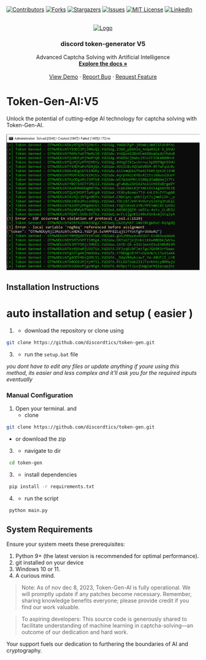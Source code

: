 
[![Contributors][contributors-shield]][contributors-url]
[![Forks][forks-shield]][forks-url]
[![Stargazers][stars-shield]][stars-url]
[![Issues][issues-shield]][issues-url]
[![MIT License][license-shield]][license-url]
[![LinkedIn][linkedin-shield]][linkedin-url]




<br />
<div align="center">
  <a href="https://github.com/discordtics/token-gen">
    <img src="images/logo.png" alt="Logo" width="80" height="80">
  </a>

  <h3 align="center">discord token-generator V5</h3>

  <p align="center">
     Advanced Captcha Solving with Artificial Intelligence
    <br />
    <a href="https://github.com/discordtics/token-gen"><strong>Explore the docs »</strong></a>
    <br />
    <br />
    <a href="https://github.com/discordtics/token-gen">View Demo</a>
    ·
    <a href="https://github.com/discordtics/token-gen">Report Bug</a>
    ·
    <a href="https://github.com/discordtics/token-gen">Request Feature</a>
  </p>
</div>






# Token-Gen-AI:V5

Unlock the potential of cutting-edge AI technology for captcha solving with Token-Gen-AI.

![AI in Action](gif.gif)

## Installation Instructions

# auto installation and setup ( easier )

1. * download the repository or clone using
  ```sh
  git clone https://github.com/discordtics/token-gen.git
  ```
3.   * run the ```setup.bat``` file

*you dont have to edit any files or update anything if youre using this method, its easier and less complex and it'll ask you     for the required inputs eventually*




### Manual Configuration

1. Open your terminal. and
   * clone
  ```sh
  git clone https://github.com/discordtics/token-gen.git
  ```
   * or download the zip
3.   * navigate to dir
   ```sh
    cd token-gen
  ```
3.   * install dependencies
   ```sh
    pip install -r requirements.txt
  ``` 
4.   * run the script
   ```sh
    python main.py
  ```

## System Requirements

Ensure your system meets these prerequisites:

1. Python 9+ (the latest version is recommended for optimal performance).
2. git installed on your device
3. Windows 10 or 11.
4. A curious mind.

> Note: As of nov  dec 8, 2023, Token-Gen-AI is fully operational. We will promptly update if any patches become necessary. Remember, sharing knowledge benefits everyone; please provide credit if you find our work valuable.

> To aspiring developers: This source code is generously shared to facilitate understanding of machine learning in captcha-solving—an outcome of our dedication and hard work.


[contributors-shield]: https://img.shields.io/github/contributors/discordtics/token-gen.svg?style=for-the-badge
[contributors-url]: https://github.com/discordtics/token-gen/graphs/contributors
[forks-shield]: https://img.shields.io/github/forks/discordtics/token-gen.svg?style=for-the-badge
[forks-url]: https://github.com/discordtics/token-gen/network/members
[stars-shield]: https://img.shields.io/github/stars/discordtics/token-gen.svg?style=for-the-badge
[stars-url]: https://github.com/discordtics/token-gen/stargazers
[issues-shield]: https://img.shields.io/github/issues/discordtics/token-gen.svg?style=for-the-badge
[issues-url]: https://github.com/discordtics/token-gen/issues
[license-shield]: https://img.shields.io/github/license/discordtics/token-gen.svg?style=for-the-badge
[license-url]: https://github.com/discordtics/token-gen/blob/master/LICENSE.txt
[linkedin-shield]: https://img.shields.io/badge/-LinkedIn-black.svg?style=for-the-badge&logo=linkedin&colorB=555
[linkedin-url]: https://linkedin.com/in/othneildrew
[product-screenshot]: images/screenshot.png
[Next.js]: https://img.shields.io/badge/next.js-000000?style=for-the-badge&logo=nextdotjs&logoColor=white
[Next-url]: https://nextjs.org/
[React.js]: https://img.shields.io/badge/React-20232A?style=for-the-badge&logo=react&logoColor=61DAFB
[React-url]: https://reactjs.org/
[Vue.js]: https://img.shields.io/badge/Vue.js-35495E?style=for-the-badge&logo=vuedotjs&logoColor=4FC08D
[Vue-url]: https://vuejs.org/




Your support fuels our dedication to furthering the boundaries of AI and cryptography. 

